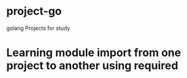 # project-go
golang Projects for study

# Learning module import from one project to another using required 
